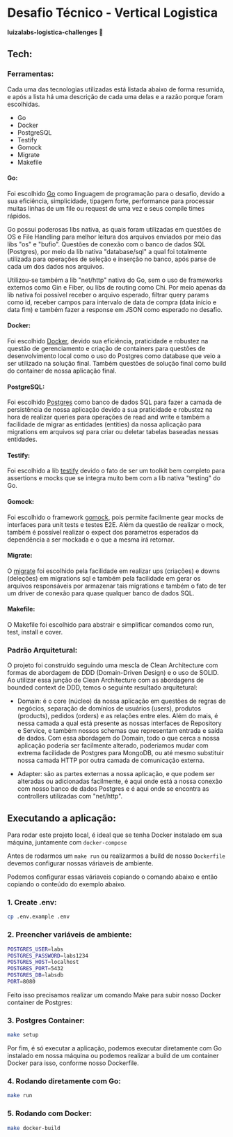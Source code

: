 # Desafio Técnico - Vertical Logistica
**luizalabs-logistica-challenges** 🚀

## Tech:

### Ferramentas:

Cada uma das tecnologias utilizadas está listada abaixo de forma resumida, e após a lista há uma descrição de cada uma delas e a razão porque foram escolhidas.

* Go
* Docker
* PostgreSQL
* Testify
* Gomock
* Migrate
* Makefile

#### Go:
Foi escolhido [Go](https://go.dev/) como linguagem de programação para o desafio, devido a sua eficiência, simplicidade, tipagem forte, performance para processar muitas linhas de um file ou request de uma vez e seus compile times rápidos.

Go possui poderosas libs nativa, as quais foram utilizadas em questões de OS e File Handling para melhor leitura dos arquivos enviados por meio das libs "os" e "bufio".
Questões de conexão com o banco de dados SQL (Postgres), por meio da lib nativa "database/sql" a qual foi totalmente utilizada para operações de seleção e inserção no banco, após parse de cada um dos dados nos arquivos.

Utilizou-se também a lib "net/http" nativa do Go, sem o uso de frameworks externos como Gin e Fiber, ou libs de routing como Chi. Por meio apenas da lib nativa foi possível receber o arquivo esperado, filtrar query params como id, receber campos para intervalo de data de compra (data início e data fim) e também fazer a response em JSON como esperado no desafio.

#### Docker:
Foi escolhido [Docker](https://www.docker.com/), devido sua eficiência, praticidade e robustez na questão de gerenciamento e criação de containers para questões de desenvolvimento local como o uso do Postgres como database que veio a ser utilizado na solução final. Também questões de solução final como build do container de nossa aplicação final.

#### PostgreSQL:
Foi escolhido [Postgres](https://www.postgresql.org/) como banco de dados SQL para fazer a camada de persistência de nossa aplicação devido a sua praticidade e robustez na hora de realizar queries para operações de read and write e também a facilidade de migrar as entidades (entities) da nossa aplicação para migrations em arquivos sql para criar ou deletar tabelas baseadas nessas entidades.

#### Testify:
Foi escolhido a lib [testify](https://github.com/stretchr/testify) devido o fato de ser um toolkit bem completo para assertions e mocks que se integra muito bem com a lib nativa "testing" do Go.

#### Gomock:
Foi escolhido o framework [gomock](https://github.com/uber-go/mock), pois permite facilmente gear mocks de interfaces para unit tests e testes E2E. Além da questão de realizar o mock, também é possível realizar o expect dos parametros esperados da dependência a ser mockada e o que a mesma irá retornar.

#### Migrate:
O [migrate](https://github.com/golang-migrate/migrate) foi escolhido pela facilidade em realizar ups (criações) e downs (deleções) em migrations sql e também pela facilidade em gerar os arquivos responsáveis por armazenar tais migrations e também o fato de ter um driver de conexão para quase qualquer banco de dados SQL.

#### Makefile:
O Makefile foi escolhido para abstrair e simplificar comandos como run, test, install e cover.

### Padrão Arquitetural:

O projeto foi construído seguindo uma mescla de Clean Architecture com formas de abordagem de DDD (Domain-Driven Design) e o uso de SOLID.
Ao utilizar essa junção de Clean Architecture com as abordagens de bounded context de DDD, temos o seguinte resultado arquitetural:

* Domain: é o core (núcleo) da nossa aplicação em questões de regras de negócios, separação de domínios de usuários (users), produtos (products), pedidos (orders) e as relações entre eles.
Além do mais, é nessa camada a qual está presente as nossas interfaces de Repository e Service, e também nossos schemas que representam entrada e saída de dados.
Com essa abordagem do Domain, todo o que cerca a nossa aplicação poderia ser facilmente alterado, poderiamos mudar com extrema facilidade de Postgres para MongoDB, ou até mesmo substituir nossa camada HTTP por outra camada de comunicação externa.

* Adapter: são as partes externas a nossa aplicação, e que podem ser alteradas ou adicionadas facilmente, é aqui onde está a nossa conexão com nosso banco de dados Postgres e é aqui onde se encontra as controllers utilizadas com "net/http".

## Executando a aplicação:

Para rodar este projeto local, é ideal que se tenha Docker instalado em sua máquina, juntamente com `docker-compose`

Antes de rodarmos um `make run` ou realizarmos a build de nosso `Dockerfile` devemos configurar nossas váriaveis de ambiente.

Podemos configurar essas váriaveis copiando o comando abaixo e então copiando o conteúdo do exemplo abaixo.

### 1. Create .env:
```bash
cp .env.example .env
```

### 2. Preencher variáveis de ambiente:
```bash
POSTGRES_USER=labs
POSTGRES_PASSWORD=labs1234
POSTGRES_HOST=localhost
POSTGRES_PORT=5432
POSTGRES_DB=labsdb
PORT=8080
```

Feito isso precisamos realizar um comando Make para subir nosso Docker container de Postgres:

### 3. Postgres Container:
```bash
make setup
```

Por fim, é só executar a aplicação, podemos executar diretamente com Go instalado em nossa máquina ou podemos realizar a build de um container Docker para isso, conforme nosso Dockerfile.

### 4. Rodando diretamente com Go:
```bash
make run
```

### 5. Rodando com Docker:
```bash
make docker-build
```
